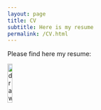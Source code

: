 ```yaml
---
layout: page
title: CV
subtitle: Here is my resume
permalink: /CV.html
---
```


Please find here my resume:

<a href="https://JCMariani.github.io/asset/pdf/CV_Jean-Charles_Mariani_ENG.pdf">
<img src="https://JCMariani.github.io/assets/img/Sections_2024-08-02_CV.png" alt="drawing" width="15%" class="center"/>
</a>
